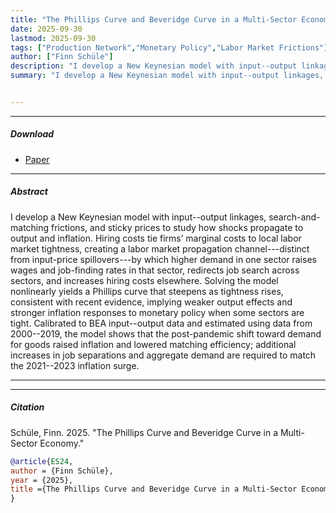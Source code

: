 ```yaml
---
title: "The Phillips Curve and Beveridge Curve in a Multi-Sector Economy" 
date: 2025-09-30
lastmod: 2025-09-30
tags: ["Production Network","Monetary Policy","Labor Market Frictions"]
author: ["Finn Schüle"]
description: "I develop a New Keynesian model with input--output linkages, search-and-matching frictions, and sticky prices to study how shocks propagate to output and inflation." 
summary: "I develop a New Keynesian model with input--output linkages, search-and-matching frictions, and sticky prices to study how shocks propagate to output and inflation. Hiring costs tie firms’ marginal costs to local labor market tightness, creating a labor market propagation channel---distinct from input-price spillovers---by which higher demand in one sector raises wages and job-finding rates in that sector, redirects job search across sectors, and increases hiring costs elsewhere. Solving the model nonlinearly yields a Phillips curve that steepens as tightness rises, consistent with recent evidence, implying weaker output effects and stronger inflation responses to monetary policy when some sectors are tight. Calibrated to BEA input--output data and estimated using data from 2000--2019, the model shows that the post-pandemic shift toward demand for goods raised inflation and lowered matching efficiency; additional increases in job separations and aggregate demand are required to match the 2021--2023 inflation surge." 


---
```


---

##### Download

+ [Paper](JMP_Finn_Schuele.pdf)

---

##### Abstract

I develop a New Keynesian model with input--output linkages, search-and-matching frictions, and sticky prices to study how shocks propagate to output and inflation. Hiring costs tie firms’ marginal costs to local labor market tightness, creating a labor market propagation channel---distinct from input-price spillovers---by which higher demand in one sector raises wages and job-finding rates in that sector, redirects job search across sectors, and increases hiring costs elsewhere. Solving the model nonlinearly yields a Phillips curve that steepens as tightness rises, consistent with recent evidence, implying weaker output effects and stronger inflation responses to monetary policy when some sectors are tight. Calibrated to BEA input--output data and estimated using data from 2000--2019, the model shows that the post-pandemic shift toward demand for goods raised inflation and lowered matching efficiency; additional increases in job separations and aggregate demand are required to match the 2021--2023 inflation surge.

---


---

##### Citation

Schüle, Finn. 2025. "The Phillips Curve and Beveridge Curve in a Multi-Sector Economy."

```BibTeX
@article{ES24,
author = {Finn Schüle},
year = {2025},
title ={The Phillips Curve and Beveridge Curve in a Multi-Sector Economy}
}
```
